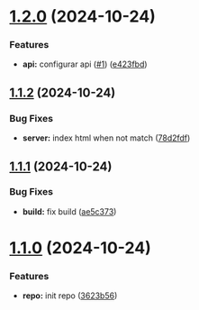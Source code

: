 # [1.2.0](https://github.com/diegoalfaro/challenge-frontend-mercadolibre/compare/v1.1.2...v1.2.0) (2024-10-24)


### Features

* **api:** configurar api ([#1](https://github.com/diegoalfaro/challenge-frontend-mercadolibre/issues/1)) ([e423fbd](https://github.com/diegoalfaro/challenge-frontend-mercadolibre/commit/e423fbd72a6e91bb8a7e3980f91bcee26c52c8a2))



## [1.1.2](https://github.com/diegoalfaro/challenge-frontend-mercadolibre/compare/v1.1.1...v1.1.2) (2024-10-24)


### Bug Fixes

* **server:** index html when not match ([78d2fdf](https://github.com/diegoalfaro/challenge-frontend-mercadolibre/commit/78d2fdf6d42410f67c832737fbe0f0d9d387b9a7))



## [1.1.1](https://github.com/diegoalfaro/challenge-frontend-mercadolibre/compare/v1.1.0...v1.1.1) (2024-10-24)


### Bug Fixes

* **build:** fix build ([ae5c373](https://github.com/diegoalfaro/challenge-frontend-mercadolibre/commit/ae5c37361a3b307e84bae5eb5a1c2e7dd7f52561))



# [1.1.0](https://github.com/diegoalfaro/challenge-frontend-mercadolibre/compare/3623b565f54e3719375ca1712de792e8dd2272e2...v1.1.0) (2024-10-24)


### Features

* **repo:** init repo ([3623b56](https://github.com/diegoalfaro/challenge-frontend-mercadolibre/commit/3623b565f54e3719375ca1712de792e8dd2272e2))



